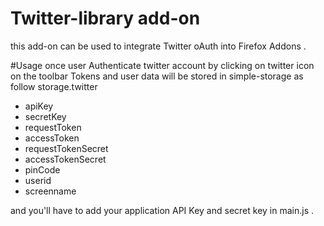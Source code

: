 # Twitter-library add-on
this add-on can be used to integrate Twitter oAuth into Firefox Addons .

#Usage
once user Authenticate twitter account by clicking on twitter icon on the toolbar 
Tokens and user data will be stored in simple-storage as follow
storage.twitter
* apiKey
* secretKey
* requestToken
* accessToken
* requestTokenSecret
* accessTokenSecret
* pinCode
* userid
* screenname

and you'll have to add your application API Key and secret key in main.js .